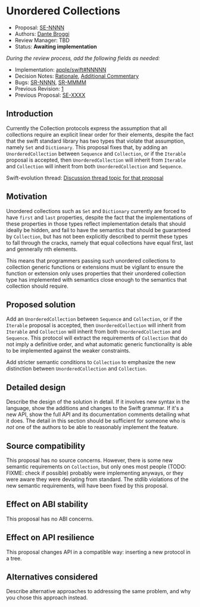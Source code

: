 # Unordered Collections

* Proposal: [SE-NNNN](NNNN-filename.md)
* Authors: [Dante Broggi](https://github.com/Dante-Broggi)
* Review Manager: TBD
* Status: **Awaiting implementation**

*During the review process, add the following fields as needed:*

* Implementation: [apple/swift#NNNNN](https://github.com/apple/swift/pull/NNNNN)
* Decision Notes: [Rationale](https://lists.swift.org/pipermail/swift-evolution/), [Additional Commentary](https://lists.swift.org/pipermail/swift-evolution/)
* Bugs: [SR-NNNN](https://bugs.swift.org/browse/SR-NNNN), [SR-MMMM](https://bugs.swift.org/browse/SR-MMMM)
* Previous Revision: [1](https://github.com/apple/swift-evolution/blob/...commit-ID.../proposals/NNNN-filename.md)
* Previous Proposal: [SE-XXXX](XXXX-filename.md)

## Introduction

Currently the Collection protocols express the assumption that all collections require an explicit linear order for their elements, despite the fact that the swift standard library has two types that violate that assumption, namely `Set` and `Dictionary`. This proposal fixes that, by adding an `UnorderedCollection` between `Sequence` and `Collection`, or if the `Iterable` proposal is accepted, then `UnorderedCollection` will inherit from `Iterable` and `Collection` will inherit from both `UnorderedCollection` and `Sequence`.

Swift-evolution thread: [Discussion thread topic for that proposal](https://lists.swift.org/pipermail/swift-evolution/)

## Motivation

Unordered collections such as `Set` and `Dictionary` currently are forced to have `first` and `last` properties, despite the fact that the implementations of these properties in those types reflect implementation details that should ideally be hidden, and fail to have the semantics that should be guaranteed by `Collection`, but has not been explicitly described to permit these types to fall through the cracks, namely that equal collections have equal first, last and gennerally nth elements<!-- (NOTE: collections that satisfy this condition need not be equal, it is a necessary, but certainly not sufficient condition) -->.

This means that programmers passing such unordered collections to collection generic functions or extensions must be vigilant to ensure the function or extension only uses properties that their unordered collection type has implemented with semantics close enough to the semantics that collection should require.

## Proposed solution

Add an `UnorderedCollection` between `Sequence` and `Collection`,
	or if the `Iterable` proposal is accepted, then `UnorderedCollection`
	will inherit from `Iterable` and `Collection` will inherit from both `UnorderedCollection` and `Sequence`.
This protocol will extract the requirements of `Collection` that do not imply a definitive order, and what automatic generic functionality is able to be implemented against the weaker constraints.

Add stricter semantic conditions to `Collection` to emphasize the new distinction between `UnorderedCollection` and `Collection`.

## Detailed design

Describe the design of the solution in detail. If it involves new
syntax in the language, show the additions and changes to the Swift
grammar. If it's a new API, show the full API and its documentation
comments detailing what it does. The detail in this section should be
sufficient for someone who is *not* one of the authors to be able to
reasonably implement the feature.

## Source compatibility

This proposal has no source concerns. However, there is some new semantic requirements on `Collection`, but only ones most people (TODO: FIXME: check if possible) probably were implementing anyways, or they were aware they were deviating from standard. The stdlib violations of the new semantic requirements, will have been fixed by this proposal.

## Effect on ABI stability

This proposal has no ABI concerns.

## Effect on API resilience

This proposal changes API in a compatible way: inserting a new protocol in a tree.

## Alternatives considered

Describe alternative approaches to addressing the same problem, and
why you chose this approach instead.

